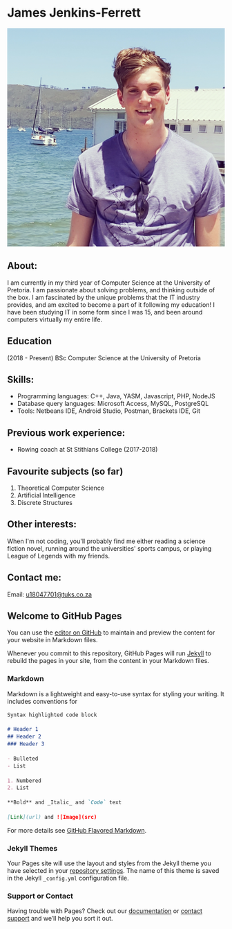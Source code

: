 # James Jenkins-Ferrett
![Image](James.jpg)

## About:
I am currently in my third year of Computer Science at the University of Pretoria. I am passionate about solving problems, and thinking outside of the box. I am fascinated by the unique problems that the IT industry provides, and am excited to become a part of it following my education! I have been studying IT in some form since I was 15, and been around computers virtually my entire life.

## Education
(2018 - Present) BSc Computer Science at the University of Pretoria

## Skills:
- Programming languages:
C++, Java, YASM, Javascript, PHP, NodeJS
- Database query languages:
Microsoft Access, MySQL, PostgreSQL
- Tools:
Netbeans IDE, Android Studio, Postman, Brackets IDE, Git

## Previous work experience:
- Rowing coach at St Stithians College (2017-2018)

## Favourite subjects (so far)
1. Theoretical Computer Science
2. Artificial Intelligence
3. Discrete Structures

## Other interests:
When I'm not coding, you'll probably find me either reading a science fiction novel, running around the universities' sports campus, or playing League of Legends with my friends.

## Contact me:
Email: u18047701@tuks.co.za


## Welcome to GitHub Pages

You can use the [editor on GitHub](https://github.com/JamesJenkinsFerrett/JamesJenkinsFerrett.github.io/edit/master/index.md) to maintain and preview the content for your website in Markdown files.

Whenever you commit to this repository, GitHub Pages will run [Jekyll](https://jekyllrb.com/) to rebuild the pages in your site, from the content in your Markdown files.

### Markdown

Markdown is a lightweight and easy-to-use syntax for styling your writing. It includes conventions for

```markdown
Syntax highlighted code block

# Header 1
## Header 2
### Header 3

- Bulleted
- List

1. Numbered
2. List

**Bold** and _Italic_ and `Code` text

[Link](url) and ![Image](src)
```

For more details see [GitHub Flavored Markdown](https://guides.github.com/features/mastering-markdown/).

### Jekyll Themes

Your Pages site will use the layout and styles from the Jekyll theme you have selected in your [repository settings](https://github.com/JamesJenkinsFerrett/JamesJenkinsFerrett.github.io/settings). The name of this theme is saved in the Jekyll `_config.yml` configuration file.

### Support or Contact

Having trouble with Pages? Check out our [documentation](https://help.github.com/categories/github-pages-basics/) or [contact support](https://github.com/contact) and we’ll help you sort it out.
